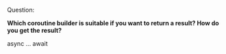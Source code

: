 Question:

**Which coroutine builder is suitable if you want to return a result? How do you get the result?**

<div class="hint">
  async ... await
</div>
